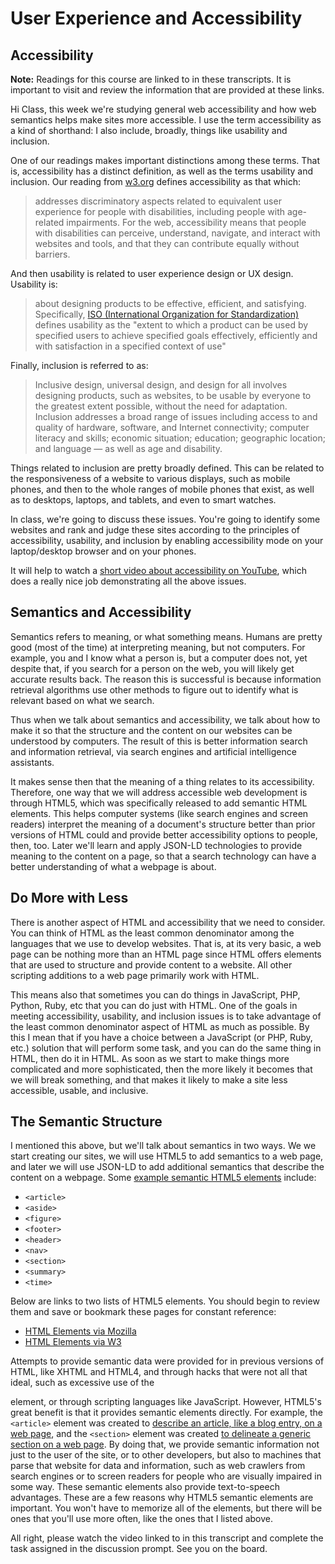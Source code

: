 # User Experience and Accessibility

## Accessibility

**Note:** Readings for this course are linked to in these transcripts. It is important to visit and review the information that are provided at these links.

Hi Class, this week we're studying general web accessibility and how web semantics helps make sites more accessible. I use the term accessibility as a kind of shorthand: I also include, broadly, things like usability and inclusion.

One of our readings makes important distinctions among these terms. That is, accessibility has a distinct definition, as well as the terms usability and inclusion. Our reading from [w3.org][w3org] defines accessibility as that which:

> addresses discriminatory aspects related to equivalent user experience for people with disabilities, including people with age-related impairments. For the web, accessibility means that people with disabilities can perceive, understand, navigate, and interact with websites and tools, and that they can contribute equally without barriers.

And then usability is related to user experience design or UX design. Usability is:

> about designing products to be effective, efficient, and satisfying. Specifically, [ISO (International Organization for Standardization)][iso] defines usability as the "extent to which a product can be used by specified users to achieve specified goals effectively, efficiently and with satisfaction in a specified context of use"

Finally, inclusion is referred to as:

> Inclusive design, universal design, and design for all involves designing products, such as websites, to be usable by everyone to the greatest extent possible, without the need for adaptation. Inclusion addresses a broad range of issues including access to and quality of hardware, software, and Internet connectivity; computer literacy and skills; economic situation; education; geographic location; and language — as well as age and disability.

Things related to inclusion are pretty broadly defined. This can be related to the responsiveness of a website to various displays, such as mobile phones, and then to the whole ranges of mobile phones that exist, as well as to desktops, laptops, and tablets, and even to smart watches.

In class, we're going to discuss these issues. You're going to identify some websites and rank and judge these sites according to the principles of accessibility, usability, and inclusion by enabling accessibility mode on your laptop/desktop browser and on your phones.

It will help to watch a [short video about accessibility on YouTube][yt_accessibility], which does a really nice job demonstrating all the above issues.

## Semantics and Accessibility

Semantics refers to meaning, or what something means. Humans are pretty good (most of the time) at interpreting meaning, but not computers. For example, you and I know what a person is, but a computer does not, yet despite that, if you search for a person on the web, you will likely get accurate results back. The reason this is successful is because information retrieval algorithms use other methods to figure out to identify what is relevant based on what we search.

Thus when we talk about semantics and accessibility, we talk about how to make it so that the structure and the content on our websites can be understood by computers. The result of this is better information search and information retrieval, via search engines and artificial intelligence assistants.

It makes sense then that the meaning of a thing relates to its accessibility. Therefore, one way that we will address accessible web development is through HTML5, which was specifically released to add semantic HTML elements. This helps computer systems (like search engines and screen readers) interpret the meaning of a document's structure better than prior versions of HTML could and provide better accessibility options to people, then, too. Later we'll learn and apply JSON-LD technologies to provide meaning to the content on a page, so that a search technology can have a better understanding of what a webpage is about.

## Do More with Less

There is another aspect of HTML and accessibility that we need to consider. You can think of HTML as the least common denominator among the languages that we use to develop websites. That is, at its very basic, a web page can be nothing more than an HTML page since HTML offers elements that are used to structure and provide content to a website. All other scripting additions to a web page primarily work with HTML.

This means also that sometimes you can do things in JavaScript, PHP, Python, Ruby, etc that you can do just with HTML. One of the goals in meeting accessibility, usability, and inclusion issues is to take advantage of the least common denominator aspect of HTML as much as possible. By this I mean that if you have a choice between a JavaScript (or PHP, Ruby, etc.) solution that will perform some task, and you can do the same thing in HTML, then do it in HTML. As soon as we start to make things more complicated and more sophisticated, then the more likely it becomes that we will break something, and that makes it likely to make a site less accessible, usable, and inclusive.

## The Semantic Structure

I mentioned this above, but we'll talk about semantics in two ways. We we start creating our sites, we will use HTML5 to add semantics to a web page, and later we will use JSON-LD to add additional semantics that describe the content on a webpage. Some [example semantic HTML5 elements][html5_example] include:

- `<article>`
- `<aside>`
- `<figure>`
- `<footer>`
- `<header>`
- `<nav>`
- `<section>`
- `<summary>`
- `<time>`

Below are links to two lists of HTML5 elements. You should begin to review them and save or bookmark these pages for constant reference:

- [HTML Elements via Mozilla][html_mozilla]
- [HTML Elements via W3][html_w3m]

Attempts to provide semantic data were provided for in previous versions of HTML, like XHTML and HTML4, and through hacks that were not all that ideal, such as excessive use of the <div> element, or through scripting languages like JavaScript. However, HTML5's great benefit is that it provides semantic elements directly. For example, the `<article>` element was created to [describe an article, like a blog entry, on a web page][html5_article], and the `<section>` element was created [to delineate a generic section on a web page][html5_section]. By doing that, we provide semantic information not just to the user of the site, or to other developers, but also to machines that parse that website for data and information, such as web crawlers from search engines or to screen readers for people who are visually impaired in some way. These semantic elements also provide text-to-speech advantages. These are a few reasons why HTML5 semantic elements are important. You won't have to memorize all of the elements, but there will be ones that you'll use more often, like the ones that I listed above.

All right, please watch the video linked to in this transcript and complete the task assigned in the discussion prompt. See you on the board.

[w3org]:https://www.w3.org/WAI/intro/usable
[iso]:https://www.iso.org/home.html
[yt_accessibility]:https://www.youtube.com/watch?v=3f31oufqFSM
[html_mozilla]:https://developer.mozilla.org/en-US/docs/Web/HTML/Element
[html_w3m]:https://www.w3.org/TR/2012/WD-html-markup-20121025/elements-by-function.html
[html5_example]:https://developer.mozilla.org/en-US/docs/Glossary/semantics#Semantics_in_HTML
[html5_article]:https://www.w3.org/TR/2012/WD-html-markup-20121025/article.html#article
[html5_section]:https://www.w3.org/TR/2012/WD-html-markup-20121025/section.html#section
